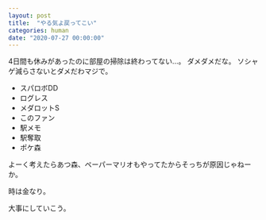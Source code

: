 ```yaml
---
layout: post
title:  "やる気よ戻ってこい"
categories: human
date: "2020-07-27 00:00:00"
---
```


4日間も休みがあったのに部屋の掃除は終わってない...。
ダメダメだな。
ソシャゲ減らさないとダメだわマジで。


- スパロボDD
- ログレス
- メダロットS
- このファン
- 駅メモ
- 駅奪取
- ポケ森

よーく考えたらあつ森、ペーパーマリオもやってたからそっちが原因じゃねーか。

時は金なり。

大事にしていこう。
